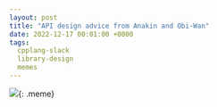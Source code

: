 ```yaml
---
layout: post
title: "API design advice from Anakin and Obi-Wan"
date: 2022-12-17 00:01:00 +0000
tags:
  cpplang-slack
  library-design
  memes
---
```


![](/blog/images/2022-12-17-kill-three-member-functions.jpg){: .meme}
